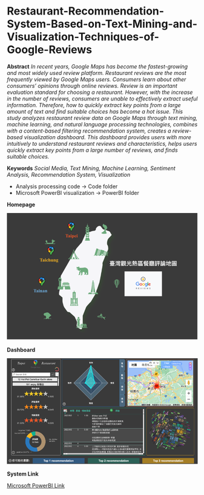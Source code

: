 # Restaurant-Recommendation-System-Based-on-Text-Mining-and-Visualization-Techniques-of-Google-Reviews

**Abstract**
_In recent years, Google Maps has become the fastest-growing and most widely used review platform. Restaurant reviews are the most frequently viewed by Google Maps users. Consumers learn about other consumers’ opinions through online reviews. Review is an important evaluation standard for choosing a restaurant. However, with the increase in the number of reviews, consumers are unable to effectively extract useful information. Therefore, how to quickly extract key points from a large amount of text and find suitable choices has become a hot issue. This study analyzes restaurant review data on Google Maps through text mining, machine learning, and natural language processing technologies, combines with a content-based filtering recommendation system, creates a review-based visualization dashboard. This dashboard provides users with more intuitively to understand restaurant reviews and characteristics, helps users quickly extract key points from a large number of reviews, and finds suitable choices._

**Keywords**
_Social Media, Text Mining, Machine Learning, Sentiment Analysis, Recommendation System, Visualization_

* Analysis processing code -> Code folder
* Microsoft PowerBI visualization -> PowerBI folder


**Homepage**

![Visualization system Home page](https://github.com/Snoopy1994/Restaurant-Recommendation-System-Based-on-Text-Mining-and-Visualization-Techniques-of-Google-Reviews/blob/main/homepage.png)

**Dashboard**

![Analysis dashboard](https://github.com/Snoopy1994/Restaurant-Recommendation-System-Based-on-Text-Mining-and-Visualization-Techniques-of-Google-Reviews/blob/main/Dashboard.png)

**System Link**

[Microsoft PowerBI Link](https://app.powerbi.com/view?r=eyJrIjoiZmFkOTFkMGItYTZhYy00MjEzLTljZTYtMDU1YzFmNmE3NzQ3IiwidCI6ImRjNjhjODM4LTEyMWUtNDI1MS04ZWRjLTIwMmE5N2NmZjJkMCIsImMiOjEwfQ%3D%3D&pageName=ReportSection319d6ddd17e096696166)
